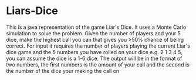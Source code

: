 # Liars-Dice
This is a java representation of the game Liar's Dice. It uses a Monte Carlo simulation to solve the problem. Given the number of players and your 5 dice, make the highest call you can that gives you >50% chance of being correct. 
For input it requires the number of players playing the current Liar's dice game and the 5 numbers you have rolled on your dice e.g. 2 1 3 4 5, you can assume the dice is a 1-6 dice.
The output will be in the format of two numbers, the first numbers is the amount of your call and the second is the number of the dice your making the call on
